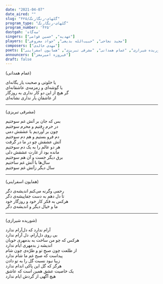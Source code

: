 ```yaml
---
date: "2021-04-07"
date_aired: ""
slug: "گلهای-رنگارنگ/۴۳۵"
program_type: "گلهای-رنگارنگ"
program_number: '۴۳۵'
dastgah: 'سه‌گاه'
singers: ["عهدیه", "حسین قوامی"]
players: ["مجید نجاحی", "حبیب‌الله بدیعی", "جواد معروفی"]
composers: ["مهدی خالدی"]
poets: ["شوریده شیرازی", "غمام همدانی", "مشرقی تبریزی", "همایون اسفراینی"]
announcers: ["فیروزه امیرمعز"]
draft: false
---
```


(غمام همدانی)  

یا خلوتی و صحبت یار یگانه‌ای  
یا گوشه‌ای و زمزمه‌ی عاشقانه‌ای  
گر هیچ از این دو کار نداری به روزگار  
از عاشقانِ یار نداری نشانه‌ای  

---  

(مشرقی تبریزی)  

بس که جان بر آتش غم سوختیم  
در حرم رفتیم و محرم سوختیم  
چون بر آوردیم با عشقش دمی  
دم فرو بستیم و هم دم سوختیم  
آتش عشقش چو در ما در گرفت  
هر دو عالم را به یک دم سوختیم  
مانده بود از غارت عشقش دلی  
برق دیگر جست و آن هم سوختیم  
سال‌ها با آتش غم ساختیم  
سال دیگر زآتش غم سوختیم  

---  

(همایون اسفراینی)  

رحمی وگرنه می‌کنم اندیشه‌ی دگر  
تا دل دهم به دست جفاپیشه‌ی دگر  
هرکس به فكر کار خود و روزگار خود  
ما و خیال دیگر و اندیشه‌ی دگر  

---  

(شوریده شیرازی)  

آرام ندارد که دل‌آرام ندارد  
بی روی دل‌آرام، دل آرام ندارد  
هرکس که چو من ساخت به بدمهری خوبان  
اندیشه ز بدمهری ایام ندارد  
از طلعت چون صبحِ تو و طرّه‌ی چون شام  
پیداست که صبح غم ما شام ندارد  
زیبا نبود نسبت گل را به تو دادن  
هرگز که گل این پاکی اندام ندارد  
یک خاصیت عشق همین است که عاشق  
هیچ آگهی از گردش ایام ندارد  
